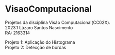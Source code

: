 # VisaoComputacional
Projetos da disciplina Visão Computacional(CC02X). <br>2023.1
Lázaro Santos Nascimento<br>
RA: 2163314

Projeto 1: Aplicação do Histograma<br>
Projeto 2: Detecção de bordas
